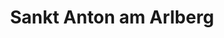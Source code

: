 ---
title: Sankt Anton am Arlberg
url: /sankt-anton-am-arlberg/
latitude: 47.13
longitude: 10.266
---
